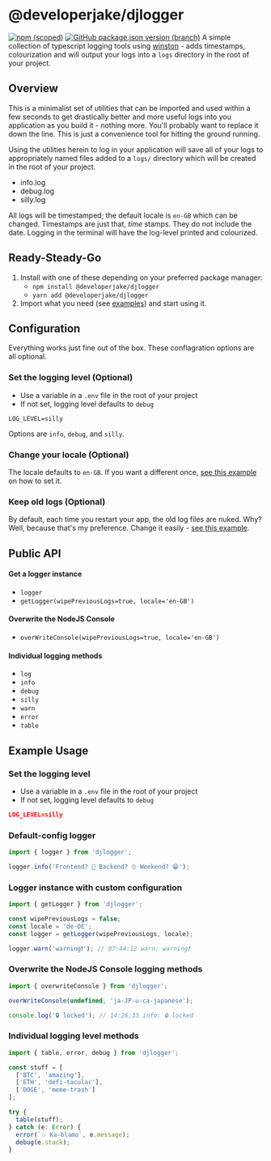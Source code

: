 # @developerjake/djlogger
[![npm (scoped)](https://img.shields.io/npm/v/@developerjake/djlogger)](https://www.npmjs.com/package/@developerjake/djlogger) [![GitHub package.json version (branch)](https://img.shields.io/github/package-json/v/developerjake/djlogger/main)](https://github.com/developerjake/djlogger)
A simple collection of typescript logging tools using [winston](https://www.npmjs.com/package/winston) - adds timestamps, colourization and will output your logs into a `logs` directory in the root of your project.
## Overview
This is a minimalist set of utilities that can be imported and used within a few seconds to get drastically better and more useful logs into you application as you build it - nothing more. You'll probably want to replace it down the line. This is just a convenience tool for hitting the ground running.

Using  the utilities herein to log in your application will save all of your logs to appropriately named files added to a `logs/` directory which will be created in the root of your project.
* info.log
* debug.log
* silly.log

All logs will be timestamped; the default locale is `en-GB` which can be changed.
Timestamps are just that, _time_ stamps. They do not include the date.
Logging in the terminal will have the log-level printed and colourized.
## Ready-Steady-Go
1. Install with one of these depending on your preferred package manager:
	* `npm install @developerjake/djlogger`
	* `yarn add @developerjake/djlogger`
2. Import what you need (see [examples](#example-usage)) and start using it.
## Configuration
Everything works just fine out of the box. These conflagration options are all optional.
### Set  the logging level (Optional)
* Use a variable in a `.env` file  in the root of your project
* If not set, logging level defaults to `debug`
```
LOG_LEVEL=silly
```
Options are `info`, `debug`, and `silly`.
### Change your locale (Optional)
The locale defaults to `en-GB`. If you want a different once, [see this example](#logger-instance-with-custom-configuration) on how to set it.
### Keep old logs (Optional)
By default, each time you restart your app, the old log files are nuked. Why? Well, because that's my preference. Change it easily - [see this example](#logger-instance-with-custom-configuration).

## Public API
#### Get a logger instance
*  `logger`
*  `getLogger(wipePreviousLogs=true, locale='en-GB')`
#### Overwrite the NodeJS Console
*  `overWriteConsole(wipePreviousLogs=true, locale='en-GB')`
#### Individual logging methods
*  `log`
*  `info`
*  `debug`
*  `silly`
*  `warn`
*  `error`
*  `table`

## Example Usage
### Set  the logging level
* Use a variable in a `.env` file  in the root of your project
* If not set, logging level defaults to `debug`
```JSON
LOG_LEVEL=silly
```
### Default-config logger
```typescript
import { logger } from 'djlogger';

logger.info('Frontend? 🤔 Backend? 🙄 Weekend? 😁');
```
### Logger instance with custom configuration
```typescript
import { getLogger } from 'djlogger';

const wipePreviousLogs = false;
const locale = 'de-DE';
const logger = getLogger(wipePreviousLogs, locale);

logger.warn('warning❗'); // 07:44:12 warn: warning❗
```
### Overwrite the NodeJS Console logging methods
```typescript
import { overwriteConsole } from 'djlogger';

overWriteConsole(undefined, 'ja-JP-u-ca-japanese');

console.log('🔒 locked'); // 14:26:33 info: 🔒 locked
```
### Individual logging level methods
```typescript
import { table, error, debug } from 'djlogger';

const stuff = [
  ['BTC', 'amazing'],
  ['ETH', 'defi-tacular'],
  ['DOGE', 'meme-trash']
];

try {
  table(stuff);
} catch (e: Error) {
  error(`💥 Ka-blamo`, e.message);
  debug(e.stack);
}
```
